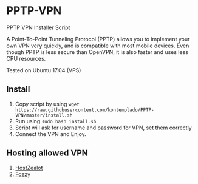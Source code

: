 # PPTP-VPN
PPTP VPN Installer Script


A Point-To-Point Tunneling Protocol (PPTP) allows you to implement your own VPN very quickly, and is compatible with most mobile devices. Even though PPTP is less secure than OpenVPN, it is also faster and uses less CPU resources.

Tested on Ubuntu 17.04 (VPS)


## Install
1. Copy script by using `wget https://raw.githubusercontent.com/kontemplado/PPTP-VPN/master/install.sh`
2. Run using `sudo bash install.sh`
3. Script will ask for username and password for VPN, set them correctly
4. Connect the VPN and Enjoy.

## Hosting allowed VPN

1. [HostZealot](https://go.kontemplado.com/58lm1)
2. [Fozzy](https://go.kontemplado.com/42gnn)
